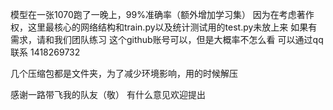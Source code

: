 模型在一张1070跑了一晚上，99%准确率（额外增加学习集）
因为在考虑著作权，这里最核心的网络结构和train.py以及统计测试用的test.py未放上来
如果有需求，请和我们团队练习
这个github账号可以，但是大概率不怎么看
可以通过qq联系
1418269732

几个压缩包都是文件夹，为了减少环境影响，用的时候解压

感谢一路带飞我的队友（敬）
有什么意见欢迎提出
